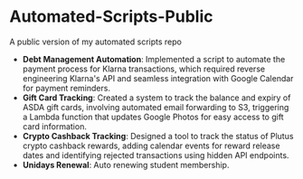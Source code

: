 # Automated-Scripts-Public
A public version of my automated scripts repo

- **Debt Management Automation**: Implemented a script to automate the payment process for Klarna transactions, which required reverse engineering Klarna's API and seamless integration with Google Calendar for payment reminders.
- **Gift Card Tracking**: Created a system to track the balance and expiry of ASDA gift cards, involving automated email forwarding to S3, triggering a Lambda function that updates Google Photos for easy access to gift card information.
- **Crypto Cashback Tracking**: Designed a tool to track the status of Plutus crypto cashback rewards, adding calendar events for reward release dates and identifying rejected transactions using hidden API endpoints.
- **Unidays Renewal**: Auto renewing student membership.

